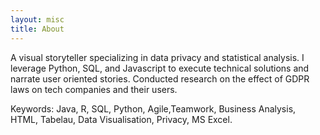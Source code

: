 ```yaml
---
layout: misc
title: About
---
```


A visual storyteller specializing in data privacy and statistical analysis. I leverage Python, SQL, and
Javascript to execute technical solutions and narrate user oriented stories. Conducted research on the effect
of GDPR laws on tech companies and their users. 

Keywords: Java, R, SQL, Python, Agile,Teamwork, Business Analysis, HTML, Tabelau, Data Visualisation, Privacy, MS Excel.
